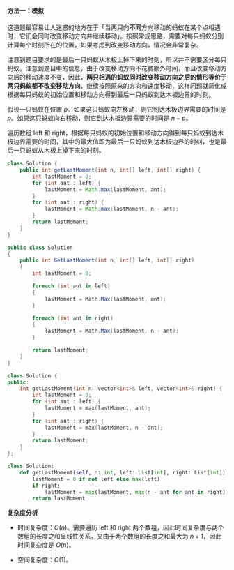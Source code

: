 #### 方法一：模拟

这道题最容易让人迷惑的地方在于「当两只向**不同**方向移动的蚂蚁在某个点相遇时，它们会同时改变移动方向并继续移动」。按照常规思路，需要对每只蚂蚁分别计算每个时刻所在的位置，如果考虑到改变移动方向，情况会非常复杂。

注意到题目要求的是最后一只蚂蚁从木板上掉下来的时刻，所以并不需要区分每只蚂蚁。注意到题目中的信息，由于改变移动方向不花费额外时间，而且改变移动方向后的移动速度不变，因此，**两只相遇的蚂蚁同时改变移动方向之后的情形等价于两只蚂蚁都不改变移动方向**，继续按照原来的方向和速度移动，这样问题就简化成根据每只蚂蚁的初始位置和移动方向得到最后一只蚂蚁到达木板边界的时刻。

假设一只蚂蚁在位置 $p$。如果这只蚂蚁向左移动，则它到达木板边界需要的时间是 $p$。如果这只蚂蚁向右移动，则它到达木板边界需要的时间是 $n-p$。

遍历数组 $\text{left}$ 和 $\text{right}$，根据每只蚂蚁的初始位置和移动方向得到每只蚂蚁到达木板边界需要的时间，其中的最大值即为最后一只蚂蚁到达木板边界的时刻，也是最后一只蚂蚁从木板上掉下来的时刻。

```Java [sol1-Java]
class Solution {
    public int getLastMoment(int n, int[] left, int[] right) {
        int lastMoment = 0;
        for (int ant : left) {
            lastMoment = Math.max(lastMoment, ant);
        }
        for (int ant : right) {
            lastMoment = Math.max(lastMoment, n - ant);
        }
        return lastMoment;
    }
}
```

```csharp [sol1-C#]
public class Solution 
{
    public int GetLastMoment(int n, int[] left, int[] right) 
    {
        int lastMoment = 0;

        foreach (int ant in left) 
        {
            lastMoment = Math.Max(lastMoment, ant);
        }

        foreach (int ant in right) 
        {
            lastMoment = Math.Max(lastMoment, n - ant);
        }

        return lastMoment;
    }
}
```

```cpp [sol1-C++]
class Solution {
public:
    int getLastMoment(int n, vector<int>& left, vector<int>& right) {
        int lastMoment = 0;
        for (int ant : left) {
            lastMoment = max(lastMoment, ant);
        }
        for (int ant : right) {
            lastMoment = max(lastMoment, n - ant);
        }
        return lastMoment;
    }
};
```

```Python [sol1-Python3]
class Solution:
    def getLastMoment(self, n: int, left: List[int], right: List[int]) -> int:
        lastMoment = 0 if not left else max(left)
        if right:
            lastMoment = max(lastMoment, max(n - ant for ant in right))
        return lastMoment
```

**复杂度分析**

- 时间复杂度：$O(n)$。需要遍历 $\text{left}$ 和 $\text{right}$ 两个数组，因此时间复杂度与两个数组的长度之和呈线性关系，又由于两个数组的长度之和最大为 $n+1$，因此时间复杂度是 $O(n)$。

- 空间复杂度：$O(1)$。